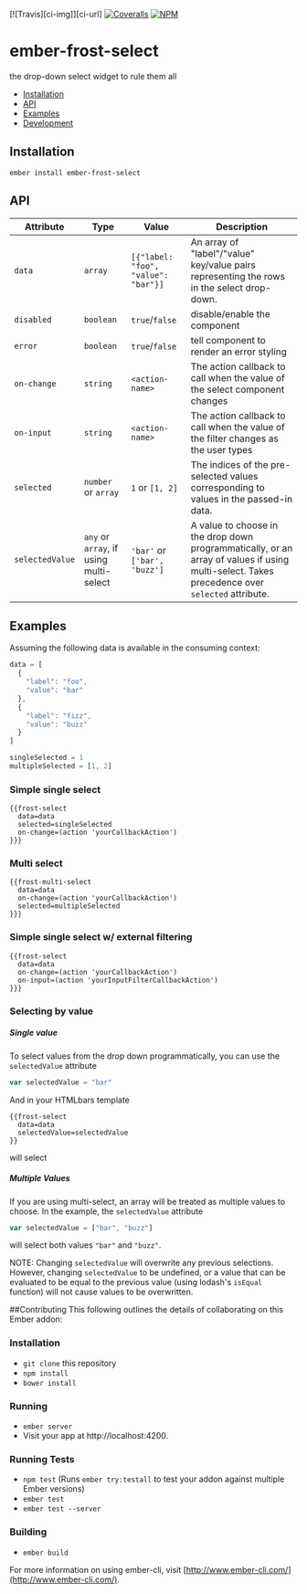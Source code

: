 
[cov-img]: https://img.shields.io/coveralls/ciena-frost/ember-frost-select.svg "Coveralls Code Coverage"
[cov-url]: https://coveralls.io/github/ciena-frost/ember-frost-select

[npm-img]: https://img.shields.io/npm/v/ember-frost-select.svg "NPM Version"
[npm-url]: https://www.npmjs.com/package/ember-frost-select

[![Travis][ci-img]][ci-url] [![Coveralls][cov-img]][cov-url] [![NPM][npm-img]][npm-url]

# ember-frost-select
the drop-down select widget to rule them all

 * [Installation](#installation)
 * [API](#api)
 * [Examples](#examples)
 * [Development](#development)

## Installation
```
ember install ember-frost-select
```

## API
| Attribute       | Type | Value | Description |
| --------------- | ---- | ----- | ----------- |
| `data`          | `array` | `[{"label: "foo", "value": "bar"}]` |  An array of "label"/"value" key/value pairs representing the rows in the select drop-down. |
| `disabled`      | `boolean` | `true`/`false` | disable/enable the component |
| `error`         | `boolean` | `true`/`false` | tell component to render an error styling |
| `on-change`     | `string` | `<action-name>` | The action callback to call when the value of the select component changes |
| `on-input`      | `string` | `<action-name>` | The action callback to call when the value of the filter changes as the user types |
| `selected`      | `number` or `array` | `1` or `[1, 2]` | The indices of the pre-selected values corresponding to values in the passed-in data. |
| `selectedValue` | `any` or `array`, if using multi-select | `'bar'` or `['bar', 'buzz']` | A value to choose in the drop down programmatically, or an array of values if using multi-select. Takes precedence over `selected` attribute. |

## Examples
Assuming the following data is available in the consuming context:
```javascript
data = [
  {
    "label": "foo",
    "value": "bar"
  },
  {
    "label": "fizz",
    "value": "buzz"
  }
]

singleSelected = 1
multipleSelected = [1, 2]
```

### Simple single select
```
{{frost-select
  data=data
  selected=singleSelected
  on-change=(action 'yourCallbackAction')
}}}
```

### Multi select
```
{{frost-multi-select
  data=data
  on-change=(action 'yourCallbackAction')
  selected=multipleSelected
}}}
```

### Simple single select w/ external filtering
```
{{frost-select
  data=data
  on-change=(action 'yourCallbackAction')
  on-input=(action 'yourInputFilterCallbackAction')
}}}
```

### Selecting by value
##### Single value
To select values from the drop down programmatically, you can use the `selectedValue` attribute
```javascript
var selectedValue = "bar"
```
And in your HTMLbars template

```
{{frost-select
  data=data
  selectedValue=selectedValue
}}
```
will select

##### Multiple Values
If you are using multi-select, an array will be treated as multiple values to choose. In the example,
the `selectedValue` attribute
```javascript
var selectedValue = ["bar", "buzz"]
```

will select both values `"bar"` and `"buzz"`.

NOTE: Changing `selectedValue` will overwrite any previous selections. However, changing `selectedValue` to be undefined, or a value that can be evaluated to be equal to the previous value (using lodash's `isEqual` function) will not cause values to be overwritten.

##Contributing
This following outlines the details of collaborating on this Ember addon:

### Installation

* `git clone` this repository
* `npm install`
* `bower install`

### Running

* `ember server`
* Visit your app at http://localhost:4200.

### Running Tests

* `npm test` (Runs `ember try:testall` to test your addon against multiple Ember versions)
* `ember test`
* `ember test --server`

### Building

* `ember build`

For more information on using ember-cli, visit [http://www.ember-cli.com/](http://www.ember-cli.com/).
